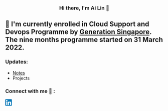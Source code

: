 <h3 align="center">
Hi there, I'm Ai Lin 👋
</h3>

## 🌱 I'm currently enrolled in Cloud Support and Devops Programme by [Generation Singapore](https://www.linkedin.com/company/generation-singapore/?originalSubdomain=sg). The nine months programme started on 31 March 2022. 


### Updates: 
- [Notes](https://github.com/ailinkhoo/notes/blob/main/README.md) 
- Projects

### Connect with me 🤝 : 
<a href="https://www.linkedin.com/in/ai-lin-khoo"><img src="https://raw.githubusercontent.com/ailinkhoo/ailinkhoo/main/images/linkedin.png" alt="Ai Lin | LinkedIn" width="21px"/></a>
</br>
<!---
ailinkhoo/ailinkhoo is a ✨ special ✨ repository because its `README.md` (this file) appears on your GitHub profile.
You can click the Preview link to take a look at your changes.
--->
